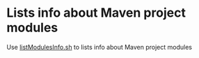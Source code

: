 # Lists info about Maven project modules

Use [listModulesInfo.sh](listModulesInfo.sh) to lists info about Maven project modules